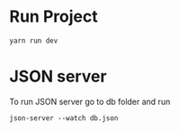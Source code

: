# Run Project

``yarn run dev``

# JSON server

To run JSON server go to db folder and run

``json-server --watch db.json``
